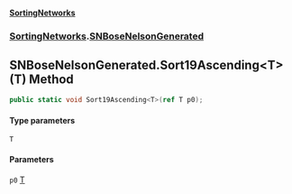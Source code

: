 #### [SortingNetworks](./index.md 'index')
### [SortingNetworks](./SortingNetworks.md 'SortingNetworks').[SNBoseNelsonGenerated](./SortingNetworks-SNBoseNelsonGenerated.md 'SortingNetworks.SNBoseNelsonGenerated')
## SNBoseNelsonGenerated.Sort19Ascending&lt;T&gt;(T) Method
```csharp
public static void Sort19Ascending<T>(ref T p0);
```
#### Type parameters
<a name='SortingNetworks-SNBoseNelsonGenerated-Sort19Ascending-T-(T)-T'></a>
`T`  
  
#### Parameters
<a name='SortingNetworks-SNBoseNelsonGenerated-Sort19Ascending-T-(T)-p0'></a>
`p0` [T](#SortingNetworks-SNBoseNelsonGenerated-Sort19Ascending-T-(T)-T 'SortingNetworks.SNBoseNelsonGenerated.Sort19Ascending&lt;T&gt;(T).T')  
  
